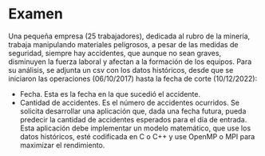 # Examen 
Una pequeña empresa (25 trabajadores), dedicada al rubro de la minería, trabaja manipulando
materiales peligrosos, a pesar de las medidas de seguridad, siempre hay accidentes, que
aunque no sean graves, disminuyen la fuerza laboral y afectan a la formación de los equipos.
Para su análisis, se adjunta un csv con los datos históricos, desde que se iniciaron las
operaciones (06/10/2017) hasta la fecha de corte (10/12/2022):
  - Fecha. Esta es la fecha en la que sucedió el accidente.
  - Cantidad de accidentes. Es el número de accidentes ocurridos.
Se solicita desarrollar una aplicación que, dada una fecha futura, pueda predecir la cantidad de
accidentes esperados para el día de entrada. Esta aplicación debe implementar un modelo
matemático, que use los datos históricos, esté codificada en C o C++ y use OpenMP o MPI para
maximizar el rendimiento.
